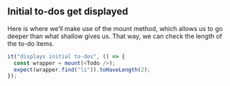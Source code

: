 ## Initial to-dos get displayed

Here is where we’ll make use of the mount method, which allows us to go deeper than what shallow gives us. That way, we can check the length of the to-do items.

```js
it("displays initial to-dos", () => {
  const wrapper = mount(<Todo />);
  expect(wrapper.find("li")).toHaveLength(2);
});
```